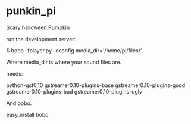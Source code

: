 punkin_pi
=========

Scary halloween Pumpkin

run the development server:

$ bobo -fplayer.py -cconfig media_dir='/home/pi/files/'

Where media_dir is where your sound files are.

needs:

python-gst0.10
gstreamer0.10-plugins-base
gstreamer0.10-plugins-good
gstreamer0.10-plugins-bad
gstreamer0.10-plugins-ugly

And bobo:

easy_install bobo
